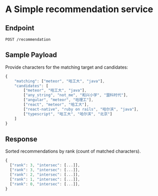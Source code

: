 # A Simple recommendation service

## Endpoint

`POST /recommendation`

## Sample Payload

Provide characters for the matching target and candidates:

```javascript
{
	"matching": ["meteor", "哈工大", "java"],
	"candidates": [
		["meteor", "哈工大", "java"],
		["any_string", "not_me", "和兴小学", "盟科时代"],
		["angular", "meteor", "哈理工"],
		["react", "meteor", "哈工大"],
		["react-native", "ruby on rails", "哈尔滨", "java"],
		["typescript", "哈工大", "哈尔滨", "北京"]
	]
}
```

## Response

Sorted recommendations by rank (count of matched characters).

```javascript
{
  ["rank": 3, "intersec": [...]],
  ["rank": 3, "intersec": [...]],
  ["rank": 2, "intersec": [...]],
  ["rank": 1, "intersec": [...]],
  ["rank": 0, "intersec": [...]],
}
```
